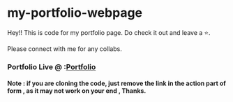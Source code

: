 # my-portfolio-webpage

Hey!! This is code for my portfolio page. Do check it out and leave a ⭐.

Please connect with me for any collabs.

### Portfolio Live @ :[Portfolio](https://k96white.github.io/my-portfolio-webpage/) 

#### Note : if you are cloning the code, just remove the link in the action part of form , as it may not work on your end , Thanks.
 
